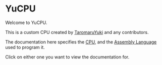 # YuCPU

Welcome to YuCPU.

This is a custom CPU created by [TaromaruYuki](https://taromaruyuki.xyz/) and any contributors.

The documentation here specifies the [CPU](./The_CPU/home.md), and the [Assembly Language](./Assembly/home.md) used to program it.

Click on either one you want to view the documentation for.
